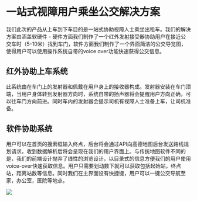 # 一站式视障用户乘坐公交解决方案
我们此次的产品从上车到下车目的是一站式协助视障人士乘坐出租车。我们的解决方案由涵盖软硬件 - 硬件方面我们制作了一个红外发射接受器协助用户在接近公交车时（5-10米）找到车门，软件方面我们制作了一个界面简洁的公交导览图，使得用户可以使用操作系统自带的voice over功能快速获得公交信息。

## 红外协助上车系统
此系统由在车门上的发射器和佩戴在用户身上的接收器构成。发射器安装在车门顶端，当用户身体转到发射器方向时，系统自带的扬声器将会提醒用户方向正确，可以往车门方向前进。同时车内的发射器会提示司机有视障人士准备上车，让司机准备。

## 软件协助系统
用户可以在首页的搜索框输入终点，后台将会通过API向高德地图后台发送路线规划请求，收到数据解析后将会呈现在我们的用户界面上。与传统地图软件不同的是，我们的前端设计抛弃了线性的浏览设计，以目录式的信息方便我们的用户使用voice-over快速获取信息。用户只需要划动数下就可以获取包括起始站，终点站，距离站数等信息。同时我们在主界面设有快捷键，用户可以一键公交导航至家，办公室，医院等地点。

![](/信息无障碍13+15/interface/)
